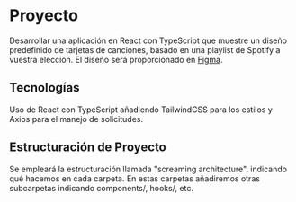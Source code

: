 # Proyecto
Desarrollar una aplicación en React con TypeScript que muestre un diseño
predefinido de tarjetas de canciones, basado en una playlist de Spotify a
vuestra elección. El diseño será proporcionado en [Figma](https://www.figma.com/design/uiqhJbeXazTmSH7t9a4Xd0/Prueba-T%C3%A9cnica-Juan?node-id=0-1&t=uIEuV4lFpajsH9gU-1).

## Tecnologías
Uso de React con TypeScript añadiendo TailwindCSS para los estilos y Axios para el manejo de solicitudes.

## Estructuración de Proyecto
Se empleará la estructuración llamada "screaming architecture", indicando qué hacemos en cada carpeta. En estas carpetas añadiremos otras subcarpetas indicando components/, hooks/, etc.